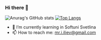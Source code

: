 ### Hi there 👋

![Anurag's GitHub stats](https://github-readme-stats.vercel.app/api?username=ivan-iliev&show_icons=true&theme=radical)
[![Top Langs](https://github-readme-stats.vercel.app/api/top-langs/?username=ivan-iliev&layout=compact&theme=radical)](https://github.com/ivan-iliev)
- 🌱 I’m currently learning in Softuni Svetlina
- 📫 How to reach me: mr.i.iliev@gmail.com
<!--
**ivan-iliev/ivan-iliev** is a ✨ _special_ ✨ repository because its `README.md` (this file) appears on your GitHub profile.

Here are some ideas to get you started:

- 🔭 I’m currently working on ...
- 🌱 I’m currently learning in Softuni Svetlina
- 👯 I’m looking to collaborate on ...
- 🤔 I’m looking for help with ...
- 💬 Ask me about ...

- 😄 Pronouns: ...
- ⚡ Fun fact: ...
-->
